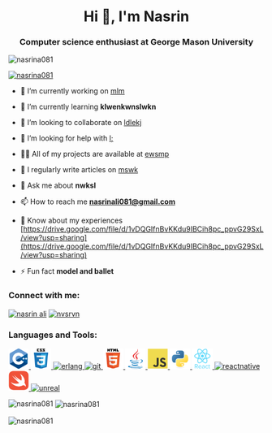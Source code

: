
<!--
**nasrina081/nasrina081** is a ✨ _special_ ✨ repository because its `README.md` (this file) appears on your GitHub profile.

Here are some ideas to get you started:

- 🔭 I’m currently working on ...
- 🌱 I’m currently learning ...
- 👯 I’m looking to collaborate on ...
- 🤔 I’m looking for help with ...
- 💬 Ask me about ...
- 📫 How to reach me: ...
- 😄 Pronouns: ...
- ⚡ Fun fact: ...
-->

<h1 align="center">Hi 👋, I'm Nasrin</h1>
<h3 align="center">Computer science enthusiast at George Mason University</h3>

<p align="left"> <img src="https://komarev.com/ghpvc/?username=nasrina081&label=Profile%20views&color=0e75b6&style=flat" alt="nasrina081" /> </p>

<p align="left"> <a href="https://github.com/ryo-ma/github-profile-trophy"><img src="https://github-profile-trophy.vercel.app/?username=nasrina081" alt="nasrina081" /></a> </p>

- 🔭 I’m currently working on [mlm](kn)

- 🌱 I’m currently learning **klwenkwnslwkn**

- 👯 I’m looking to collaborate on [ldlekj](kls)

- 🤝 I’m looking for help with [l;](knlw)

- 👨‍💻 All of my projects are available at [ewsmp](ewsmp)

- 📝 I regularly write articles on [mswk](mswk)

- 💬 Ask me about **nwksl**

- 📫 How to reach me **nasrinali081@gmail.com**

- 📄 Know about my experiences [https://drive.google.com/file/d/1vDQGIfnBvKKdu9IBCih8pc_ppvG29SxL/view?usp=sharing](https://drive.google.com/file/d/1vDQGIfnBvKKdu9IBCih8pc_ppvG29SxL/view?usp=sharing)

- ⚡ Fun fact **model and ballet**

<h3 align="left">Connect with me:</h3>
<p align="left">
<a href="https://linkedin.com/in/nasrin ali" target="blank"><img align="center" src="https://raw.githubusercontent.com/rahuldkjain/github-profile-readme-generator/master/src/images/icons/Social/linked-in-alt.svg" alt="nasrin ali" height="30" width="40" /></a>
<a href="https://instagram.com/nvsrvn" target="blank"><img align="center" src="https://raw.githubusercontent.com/rahuldkjain/github-profile-readme-generator/master/src/images/icons/Social/instagram.svg" alt="nvsrvn" height="30" width="40" /></a>
</p>

<h3 align="left">Languages and Tools:</h3>
<p align="left"> <a href="https://www.w3schools.com/cpp/" target="_blank" rel="noreferrer"> <img src="https://raw.githubusercontent.com/devicons/devicon/master/icons/cplusplus/cplusplus-original.svg" alt="cplusplus" width="40" height="40"/> </a> <a href="https://www.w3schools.com/css/" target="_blank" rel="noreferrer"> <img src="https://raw.githubusercontent.com/devicons/devicon/master/icons/css3/css3-original-wordmark.svg" alt="css3" width="40" height="40"/> </a> <a href="https://www.erlang.org/" target="_blank" rel="noreferrer"> <img src="https://www.vectorlogo.zone/logos/erlang/erlang-official.svg" alt="erlang" width="40" height="40"/> </a> <a href="https://git-scm.com/" target="_blank" rel="noreferrer"> <img src="https://www.vectorlogo.zone/logos/git-scm/git-scm-icon.svg" alt="git" width="40" height="40"/> </a> <a href="https://www.w3.org/html/" target="_blank" rel="noreferrer"> <img src="https://raw.githubusercontent.com/devicons/devicon/master/icons/html5/html5-original-wordmark.svg" alt="html5" width="40" height="40"/> </a> <a href="https://www.java.com" target="_blank" rel="noreferrer"> <img src="https://raw.githubusercontent.com/devicons/devicon/master/icons/java/java-original.svg" alt="java" width="40" height="40"/> </a> <a href="https://developer.mozilla.org/en-US/docs/Web/JavaScript" target="_blank" rel="noreferrer"> <img src="https://raw.githubusercontent.com/devicons/devicon/master/icons/javascript/javascript-original.svg" alt="javascript" width="40" height="40"/> </a> <a href="https://www.python.org" target="_blank" rel="noreferrer"> <img src="https://raw.githubusercontent.com/devicons/devicon/master/icons/python/python-original.svg" alt="python" width="40" height="40"/> </a> <a href="https://reactjs.org/" target="_blank" rel="noreferrer"> <img src="https://raw.githubusercontent.com/devicons/devicon/master/icons/react/react-original-wordmark.svg" alt="react" width="40" height="40"/> </a> <a href="https://reactnative.dev/" target="_blank" rel="noreferrer"> <img src="https://reactnative.dev/img/header_logo.svg" alt="reactnative" width="40" height="40"/> </a> <a href="https://developer.apple.com/swift/" target="_blank" rel="noreferrer"> <img src="https://raw.githubusercontent.com/devicons/devicon/master/icons/swift/swift-original.svg" alt="swift" width="40" height="40"/> </a> <a href="https://unrealengine.com/" target="_blank" rel="noreferrer"> <img src="https://raw.githubusercontent.com/kenangundogan/fontisto/036b7eca71aab1bef8e6a0518f7329f13ed62f6b/icons/svg/brand/unreal-engine.svg" alt="unreal" width="40" height="40"/> </a> </p>

<p><img align="left" src="https://github-readme-stats.vercel.app/api/top-langs?username=nasrina081&show_icons=true&locale=en&layout=compact" alt="nasrina081" /></p>

<p>&nbsp;<img align="center" src="https://github-readme-stats.vercel.app/api?username=nasrina081&show_icons=true&locale=en" alt="nasrina081" /></p>

<p><img align="center" src="https://github-readme-streak-stats.herokuapp.com/?user=nasrina081&" alt="nasrina081" /></p>

